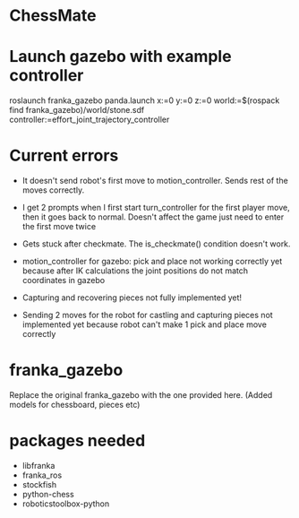 # ChessMate

# Launch gazebo with example controller

roslaunch franka_gazebo panda.launch x:=0 y:=0 z:=0 world:=$(rospack find franka_gazebo)/world/stone.sdf controller:=effort_joint_trajectory_controller


# Current errors
- It doesn't send robot's first move to motion_controller. Sends rest of the moves correctly.

- I get 2 prompts when I first start turn_controller for the first player move, then it goes back to normal. Doesn't affect the game just need to enter the first move twice

- Gets stuck after checkmate. The is_checkmate() condition doesn't work.

- motion_controller for gazebo: pick and place not working correctly yet because after IK calculations the joint positions do not match coordinates in gazebo 

- Capturing and recovering pieces not fully implemented yet!

- Sending 2 moves for the robot for castling and capturing pieces not implemented yet because robot can't make 1 pick and place move correctly


# franka_gazebo

Replace the original franka_gazebo with the one provided here. (Added models for chessboard, pieces etc)


# packages needed
- libfranka
- franka_ros
- stockfish
- python-chess
- roboticstoolbox-python
